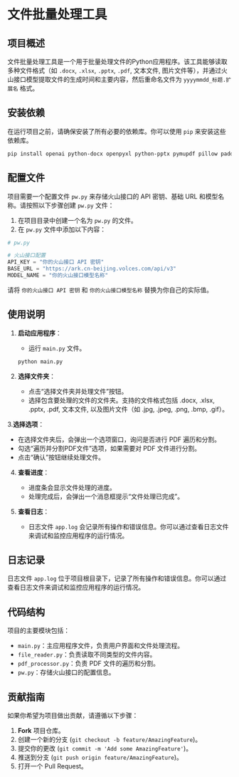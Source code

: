 # 文件批量处理工具

## 项目概述

文件批量处理工具是一个用于批量处理文件的Python应用程序。该工具能够读取多种文件格式（如 `.docx`, `.xlsx`, `.pptx`, `.pdf`, 文本文件, 图片文件等），并通过火山接口模型提取文件的生成时间和主要内容，然后重命名文件为 `yyyymmdd_标题.扩展名` 格式。


## 安装依赖

在运行项目之前，请确保安装了所有必要的依赖库。你可以使用 `pip` 来安装这些依赖库。

```bash
pip install openai python-docx openpyxl python-pptx pymupdf pillow paddlepaddle paddleocr concurrent-futures
```

## 配置文件

项目需要一个配置文件 `pw.py` 来存储火山接口的 API 密钥、基础 URL 和模型名称。请按照以下步骤创建 `pw.py` 文件：

1. 在项目目录中创建一个名为 `pw.py` 的文件。
2. 在 `pw.py` 文件中添加以下内容：

```python
# pw.py

# 火山接口配置
API_KEY = "你的火山接口 API 密钥"
BASE_URL = "https://ark.cn-beijing.volces.com/api/v3"
MODEL_NAME = "你的火山接口模型名称"
```

请将 `你的火山接口 API 密钥` 和 `你的火山接口模型名称` 替换为你自己的实际值。

## 使用说明

1. **启动应用程序**：
   - 运行 `main.py` 文件。

   ```bash
   python main.py
   ```

2. **选择文件夹**：
   - 点击“选择文件夹并处理文件”按钮。
   - 选择包含要处理的文件的文件夹。支持的文件格式包括 .docx, .xlsx, .pptx, .pdf, 文本文件, 以及图片文件（如 .jpg, .jpeg, .png, .bmp, .gif）。

3.**选择选项**：
  - 在选择文件夹后，会弹出一个选项窗口，询问是否进行 PDF 遍历和分割。
  - 勾选“遍历并分割PDF文件”选项，如果需要对 PDF 文件进行分割。
  - 点击“确认”按钮继续处理文件。

4. **查看进度**：
   - 进度条会显示文件处理的进度。
   - 处理完成后，会弹出一个消息框提示“文件处理已完成”。

5. **查看日志**：
   - 日志文件 `app.log` 会记录所有操作和错误信息。你可以通过查看日志文件来调试和监控应用程序的运行情况。

## 日志记录

日志文件 `app.log` 位于项目根目录下，记录了所有操作和错误信息。你可以通过查看日志文件来调试和监控应用程序的运行情况。

## 代码结构

项目的主要模块包括：

- `main.py`：主应用程序文件，负责用户界面和文件处理流程。
- `file_reader.py`：负责读取不同类型的文件内容。
- `pdf_processor.py`：负责 PDF 文件的遍历和分割。
- `pw.py`：存储火山接口的配置信息。

## 贡献指南

如果你希望为项目做出贡献，请遵循以下步骤：

1. **Fork** 项目仓库。
2. 创建一个新的分支 (`git checkout -b feature/AmazingFeature`)。
3. 提交你的更改 (`git commit -m 'Add some AmazingFeature'`)。
4. 推送到分支 (`git push origin feature/AmazingFeature`)。
5. 打开一个 Pull Request。

